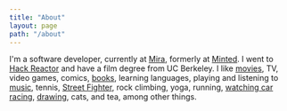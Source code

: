 ```yaml
---
title: "About"
layout: page
path: "/about"
---
```


I'm a software developer, currently at [Mira](https://www.getmira.com), formerly at [Minted](https://www.minted.com). I went to [Hack Reactor](http://www.hackreactor.com) and have a film degree from UC Berkeley. I like [movies](https://letterboxd.com/concreted/), TV, video games, comics, [books](https://www.goodreads.com/user/show/1092955-aric-huang), learning languages, playing and listening to [music](https://www.last.fm/user/concrete_d), tennis, [Street Fighter](https://v-league.pro/player/sawa-cd/profile), rock climbing, yoga, running, [watching car racing](https://plus.google.com/u/0/collection/UkwxmB), [drawing](http://concreted.imgur.com/), cats, and tea, among other things.
